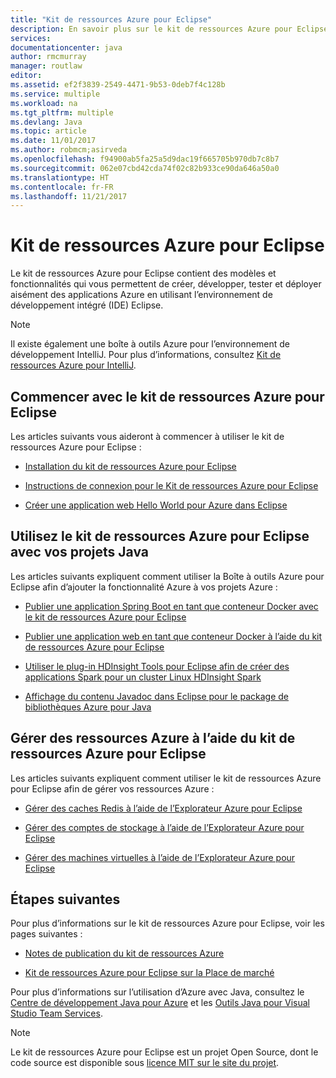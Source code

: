 ```yaml
---
title: "Kit de ressources Azure pour Eclipse"
description: En savoir plus sur le kit de ressources Azure pour Eclipse.
services: 
documentationcenter: java
author: rmcmurray
manager: routlaw
editor: 
ms.assetid: ef2f3839-2549-4471-9b53-0deb7f4c128b
ms.service: multiple
ms.workload: na
ms.tgt_pltfrm: multiple
ms.devlang: Java
ms.topic: article
ms.date: 11/01/2017
ms.author: robmcm;asirveda
ms.openlocfilehash: f94900ab5fa25a5d9dac19f665705b970db7c8b7
ms.sourcegitcommit: 062e07cbd42cda74f02c82b933ce90da646a50a0
ms.translationtype: HT
ms.contentlocale: fr-FR
ms.lasthandoff: 11/21/2017
---
```

# <a name="azure-toolkit-for-eclipse"></a>Kit de ressources Azure pour Eclipse
Le kit de ressources Azure pour Eclipse contient des modèles et fonctionnalités qui vous permettent de créer, développer, tester et déployer aisément des applications Azure en utilisant l’environnement de développement intégré (IDE) Eclipse.

> [!NOTE]
> 
> Il existe également une boîte à outils Azure pour l’environnement de développement IntelliJ. Pour plus d’informations, consultez [Kit de ressources Azure pour IntelliJ](../intellij/azure-toolkit-for-intellij.md).
> 

## <a name="get-started-with-the-azure-toolkit-for-eclipse"></a>Commencer avec le kit de ressources Azure pour Eclipse
Les articles suivants vous aideront à commencer à utiliser le kit de ressources Azure pour Eclipse :

* [Installation du kit de ressources Azure pour Eclipse](azure-toolkit-for-eclipse-installation.md)

* [Instructions de connexion pour le Kit de ressources Azure pour Eclipse](azure-toolkit-for-eclipse-sign-in-instructions.md)

* [Créer une application web Hello World pour Azure dans Eclipse](/azure/app-service-web/app-service-web-eclipse-create-hello-world-web-app)

## <a name="use-the-azure-toolkit-for-eclipse-with-your-java-projects"></a>Utilisez le kit de ressources Azure pour Eclipse avec vos projets Java
Les articles suivants expliquent comment utiliser la Boîte à outils Azure pour Eclipse afin d’ajouter la fonctionnalité Azure à vos projets Azure :

* [Publier une application Spring Boot en tant que conteneur Docker avec le kit de ressources Azure pour Eclipse](azure-toolkit-for-eclipse-publish-spring-boot-docker-app.md)

* [Publier une application web en tant que conteneur Docker à l’aide du kit de ressources Azure pour Eclipse](azure-toolkit-for-eclipse-publish-as-docker-container.md)

* [Utiliser le plug-in HDInsight Tools pour Eclipse afin de créer des applications Spark pour un cluster Linux HDInsight Spark](/azure/hdinsight/hdinsight-apache-spark-eclipse-tool-plugin)

* [Affichage du contenu Javadoc dans Eclipse pour le package de bibliothèques Azure pour Java](azure-toolkit-for-eclipse-displaying-javadoc-content-for-azure-libraries.md)

## <a name="manage-azure-resources-using-the-azure-toolkit-for-eclipse"></a>Gérer des ressources Azure à l’aide du kit de ressources Azure pour Eclipse
Les articles suivants expliquent comment utiliser le kit de ressources Azure pour Eclipse afin de gérer vos ressources Azure :

* [Gérer des caches Redis à l’aide de l’Explorateur Azure pour Eclipse](azure-toolkit-for-eclipse-managing-redis-caches-using-azure-explorer.md)

* [Gérer des comptes de stockage à l’aide de l’Explorateur Azure pour Eclipse](azure-toolkit-for-eclipse-managing-storage-accounts-using-azure-explorer.md)

* [Gérer des machines virtuelles à l’aide de l’Explorateur Azure pour Eclipse](azure-toolkit-for-eclipse-managing-virtual-machines-using-azure-explorer.md)

## <a name="next-steps"></a>Étapes suivantes

Pour plus d’informations sur le kit de ressources Azure pour Eclipse, voir les pages suivantes :

* [Notes de publication du kit de ressources Azure](https://github.com/Microsoft/azure-tools-for-java/releases)

* [Kit de ressources Azure pour Eclipse sur la Place de marché](http://marketplace.eclipse.org/content/azure-toolkit-eclipse)

Pour plus d’informations sur l’utilisation d’Azure avec Java, consultez le [Centre de développement Java pour Azure](https://azure.microsoft.com/develop/java/) et les [Outils Java pour Visual Studio Team Services](https://java.visualstudio.com/).

<!-- [!INCLUDE [azure-toolkit-for-eclipse-additional-resources](../includes/azure-toolkit-for-eclipse-additional-resources.md)] -->

> [!NOTE]
> 
> Le kit de ressources Azure pour Eclipse est un projet Open Source, dont le code source est disponible sous [licence MIT sur le site du projet](https://github.com/microsoft/azure-tools-for-java).
> 

<!-- URL List -->

[Azure Java Developer Center]: https://docs.microsoft.com/java/azure
[Java Tools for Visual Studio Team Services]: https://java.visualstudio.com/

<!-- Temporarily Deprecated URLs -->

<!-- [Deploying large deployments](azure-toolkit-for-eclipse-deploying-large-deployments.md) -->
<!-- [How to Maintain Session Data with Session Affinity]: http://go.microsoft.com/fwlink/?LinkID=699539 -->
<!-- [How to Use Co-located Caching]: http://go.microsoft.com/fwlink/?LinkID=699542 -->
<!-- [How to Use Dedicated Caching]: http://go.microsoft.com/fwlink/?LinkID=699543 -->
<!-- [How to Use JMS with AMQP 1.0 in Azure with Eclipse]: http://go.microsoft.com/fwlink/?LinkID=699544 -->
<!-- [How to Use SSL Offloading]: http://go.microsoft.com/fwlink/?LinkID=699545 -->
<!-- [SSL Offloading]: http://go.microsoft.com/fwlink/?LinkID=699549 -->
<!-- [Using the Azure Service Runtime Library in JSP]: http://go.microsoft.com/fwlink/?LinkID=699551 -->
<!-- [How to Authenticate Web Users with Azure Access Control Service Using Eclipse]: /azure/active-directory/active-directory-java-authenticate-users-access-control-eclipse.md -->
<!-- [Debug a Java Web App on Azure in Eclipse]: /azure/app-service-web/app-service-web-debug-java-web-app-in-eclipse.md -->
<!-- [Debugging Azure Applications in Eclipse]: azure-toolkit-for-eclipse-debugging-azure-applications.md -->

<!-- Legacy MSDN URL = https://msdn.microsoft.com/library/azure/hh694271.aspx -->
